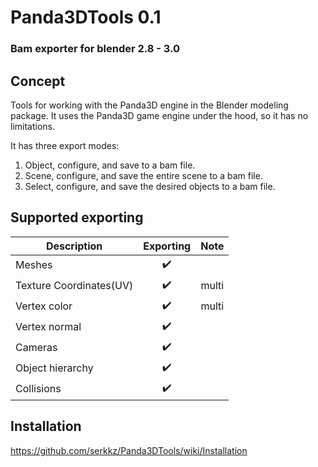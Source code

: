 # Panda3DTools 0.1

### Bam exporter for blender 2.8 - 3.0

## Concept
Tools for working with the Panda3D engine in the Blender modeling package.
It uses the Panda3D game engine under the hood, so it has no limitations.

It has three export modes:

1. Object, configure, and save to a bam file.
2. Scene, configure, and save the entire scene to a bam file.
3. Select, configure,  and save the desired objects to a bam file.

<!-- ![Image alt](https://github.com/serkkz/res/blob/master/diagram.png)-->

## Supported exporting
| Description            |      Exporting     |     Note     |
|------------------------|:------------------:|:------------:|
| Meshes                 | :heavy_check_mark: |              |
| Texture Coordinates(UV)| :heavy_check_mark: |    multi     |
| Vertex color           | :heavy_check_mark: |    multi     |
| Vertex normal          | :heavy_check_mark: |              |
| Cameras                | :heavy_check_mark: |              |
| Object hierarchy       | :heavy_check_mark: |              |
| Collisions             | :heavy_check_mark: |              |


## Installation
https://github.com/serkkz/Panda3DTools/wiki/Installation
